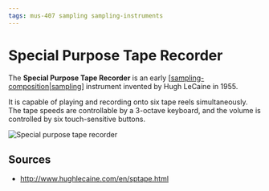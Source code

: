 ```yaml
---
tags: mus-407 sampling sampling-instruments
---
```


# Special Purpose Tape Recorder

The **Special Purpose Tape Recorder** is an early [[sampling-composition|sampling]] instrument invented by Hugh LeCaine in 1955.

It is capable of playing and recording onto six tape reels simultaneously. The tape speeds are controllable by a 3-octave keyboard, and the volume is controlled by six touch-sensitive buttons.

![Special purpose tape recorder](/attachments/special-purpose-tape-recorder.png)

## Sources

- <http://www.hughlecaine.com/en/sptape.html>

[//begin]: # "Autogenerated link references for markdown compatibility"
[sampling-composition|sampling]: sampling-composition "Sampling (composition)"
[//end]: # "Autogenerated link references"
